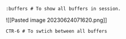 ```
:buffers # To show all buffers in session.
```
![[Pasted image 20230624071620.png]]
```
CTR-6 # To swtich between all buffers
```

